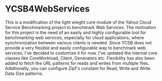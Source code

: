# YCSB4WebServices
This is a modification of the light wieght core module of the Yahoo Cloud Service Benchmarking project to benchmark Web Services. The motivation for this project is the need of an easily and highly configurable tool for benchmarking web services, especially for cloud applications, where synchronization between various clients is needed. Since YCSB does not provide a very flexible and easily configurable way to benchmark web services, I've decided to customize it for now. I've updated the internal core classes like CoreWorkload, Client, Generators etc. Flexibility has also been added to fetch the URL patterns for reads and writes from multiple files. Adidtionally, you can configure Zipf's constant for Read, Write and Write Data Size patterns.
